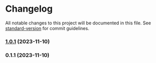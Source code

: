 # Changelog

All notable changes to this project will be documented in this file. See [standard-version](https://github.com/conventional-changelog/standard-version) for commit guidelines.

### [1.0.1](https://github.com/future-research/color-palette/compare/v0.1.1...v1.0.1) (2023-11-10)

### 0.1.1 (2023-11-10)
